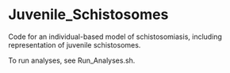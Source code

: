 # Juvenile_Schistosomes
Code for an individual-based model of schistosomiasis, including representation of juvenile schistosomes.

To run analyses, see Run_Analyses.sh.
